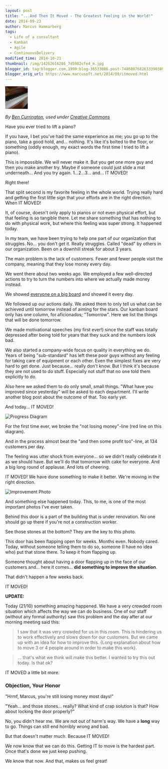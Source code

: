 ```yaml
---
layout: post
title: "...And Then It Moved - The Greatest Feeling in the World!"
date: 2014-09-23
author: Marcus Hammarberg
tags:
  - Life of a consultant
  - Kanban
  - Agile
  - ContinuousDelivery
modified_time: 2014-10-21
thumbnail: /img/14252616286_7d5982cfe4_m.jpg
blogger_id: tag:blogger.com,1999:blog-36533086.post-7486807682633390389
blogger_orig_url: https://www.marcusoft.net/2014/09/itmoved.html
---
```


![Piano Moving](/img/14252616286_7d5982cfe4_m.jpg)

*By [Ben Currington](https://www.flickr.com/photos/baconisavegetable/), used under [Creative Commons](https://creativecommons.org/licenses/by-sa/2.0/)*

Have you ever tried to lift a piano?

If you have, I bet you've had the same experience as me; you go up to the piano, take a good hold, and... nothing. It's like it's bolted to the floor, or something (oddly enough, my exact words the first time I tried to lift a piano).

This is impossible. We will never make it. But you get one more guy and then you make another try. Maybe if someone could just slide a mat underneath... And you try again. 1...2...3... and... IT MOVED!

Right there!

That split second is my favorite feeling in the whole world. Trying really hard and getting the first little sign that your efforts are in the right direction. When IT MOVED!

It, of course, doesn't only apply to pianos or not even physical effort, but that feeling is so tangible there. Let me share something that has nothing to do with physical work, but where this feeling was super strong. It happened today.

In my team, we have been trying to help one part of our organization that struggles. No... you don't get it. Really struggles. Called "dead" by others in our organization. Been on a downhill streak for about 3 years.

The main problem is the lack of customers. Fewer and fewer people visit the company, meaning that they lose money every day.

We went there about two weeks ago. We employed a few well-directed actions to try to turn the numbers into where we actually made money instead.

We showed [everyone on a big board](https://www.marcusoft.net/2014/09/ifyoubuildit.html) and showed it every day.

We followed up our actions daily. We asked them to only tell us what can be achieved until tomorrow instead of aiming for the stars. Our kanban board only has one column, for aficionados; "Tomorrow". Here we list the things that will be done tomorrow.

We made motivational speeches (my first ever!) since the staff was totally depressed after being told for years that they suck and the numbers look bad.

We also started a company-wide focus on quality in everything we do. Years of being "sub-standard" has left these poor guys without any feeling for taking care of equipment or each other. Even the simplest fixes are very hard to get done. Just because... really don't know. But I think it's because they are not used to do stuff. Especially not stuff that no one told them explicitly to do.

Also here we asked them to do only small, small things. "What have you improved since yesterday" will be asked to each department. I'll write another blog post about the outcome of that. Too early yet.

And today... IT MOVED!

![Progress Diagram](/img/Screen%2BShot%2B2014-09-23%2Bat%2B15.13.27%2B.png)

For the first time ever, we broke the "not losing money"-line (red line on this diagram).

And in the process almost beat the "and then some profit too"-line, at 134 customers per day.

The feeling was utter shock from everyone... so we didn't really celebrate it as we should have. But we'll do that tomorrow with cake for everyone. And a big long round of applause. And lots of cheering.

IT MOVED! We have done something to make it better. We're moving in the right direction.

![Improvement Photo](/img/2014-09-23%2B14.16.52.jpg)

And something else happened today. This, to me, is one of the most important photos I've ever taken.

Behind this door is a part of the building that is under renovation. No one should go up there if you're not a construction worker.

See those stones at the bottom? They are the key to this photo.

This door has been flapping open for weeks. Months even. Nobody cared. Today, without someone telling them to do so, someone (I have no idea who) put that stone there. To keep it from flapping up.

Someone thought about having a door flapping up in the face of our customers and... here it comes... **did something to improve the situation**.

That didn't happen a few weeks back.

IT MOVED!

**UPDATE:**

Today (21/10) something amazing happened. We have a very crowded room situation which affects the way we can do business. One of our staff (without any formal authority) saw this problem and the day after at our morning meeting said this:

> I saw that it was very crowded for us in this room. This is hindering us to work effectively and slows down for our customers. But we came up with an idea for how to improve this. {Long explanation about how to move 3 or 4 people around in order to make this work}.

> ... that's what we think will make this better. I wanted to try this out today. Is that ok?

IT MOVED a little bit more.

### Objection, Your Honor

"Hrmf, Marcus, you're still losing money most days!"

"Yeah... and those stones... really? What kind of crap solution is that? How about locking the door properly?"

No, you didn't hear me. We are not out of harm's way. We have a **long** way to go. Things can still end horribly wrong and bad.

But that doesn't matter much. Because IT MOVED!

We now know that we can do this. Getting IT to move is the hardest part. Once that's done we just keep pushing.

We know that now. And that, makes us feel great!
